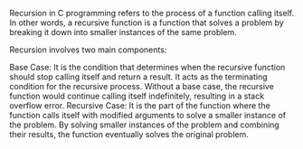 Recursion in C programming refers to the process of a function calling itself. In other words, a recursive function is a function that solves a problem by breaking it down into smaller instances of the same problem.

Recursion involves two main components:

Base Case: It is the condition that determines when the recursive function should stop calling itself and return a result. It acts as the terminating condition for the recursive process. Without a base case, the recursive function would continue calling itself indefinitely, resulting in a stack overflow error. Recursive Case: It is the part of the function where the function calls itself with modified arguments to solve a smaller instance of the problem. By solving smaller instances of the problem and combining their results, the function eventually solves the original problem.
